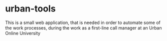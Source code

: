 # urban-tools
This is a small web application, that is needed in order to automate some of the work processes, during the work as a first-line call manager at an Urban Online University
